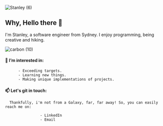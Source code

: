 ![Stanley (6)](https://user-images.githubusercontent.com/119549394/220858039-17074e5a-7aab-4b56-a487-499e460b5141.gif)

## Why, Hello there 👋

I'm Stanley, a software engineer from Sydney. I enjoy programming, being creative and hiking.

![carbon (10)](https://user-images.githubusercontent.com/119549394/220864627-4006e3cb-64d3-48a9-be61-cf6a8e520184.png)

#### 👀 I’m interested in: 

          - Exceeding targets.
          - Learning new things.
          - Making unique implementations of projects. 
                    
#### 📫 Let's git in touch:

      Thankfully, i'm not from a Galaxy, far, far away! So, you can easily reach me on:
      
                    - LinkedIn
                    - Email

<!---
StanleyY7/StanleyY7 is a ✨ special ✨ repository because its `README.md` (this file) appears on your GitHub profile.
You can click the Preview link to take a look at your changes.
--->

